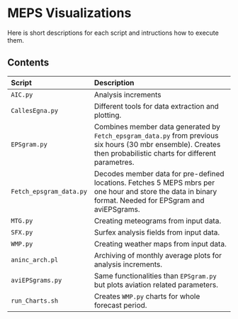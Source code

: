 # MEPS Visualizations
Here is short descriptions for each script and intructions how to execute them.

## Contents

 **Script** | **Description**
 :---          | :---
`AIC.py`       | Analysis increments
`CallesEgna.py`| Different tools for data extraction and plotting.
`EPSgram.py`   | Combines member data generated by `Fetch_epsgram_data.py` from previous six hours (30 mbr ensemble). Creates then probabilistic charts for different parametres. 
`Fetch_epsgram_data.py` | Decodes member data for pre-defined locations. Fetches 5 MEPS mbrs per one hour and store the data in binary format. Needed for EPSgram and aviEPSgrams.
`MTG.py`          | Creating meteograms from input data.   
`SFX.py`          | Surfex analysis fields from input data.
`WMP.py`          | Creating weather maps from input data.
`aninc_arch.pl`   | Archiving of monthly average plots for analysis increments.
`aviEPSgrams.py`  | Same functionalities than `EPSgram.py` but plots aviation related parameters.
`run_Charts.sh`   | Creates `WMP.py` charts for whole forecast period.
